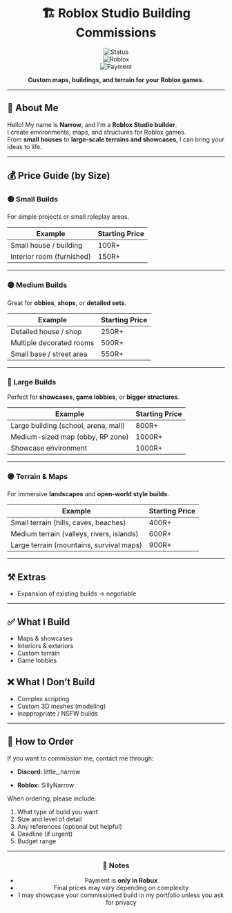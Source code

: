 <div align="center">

# 🏗️ Roblox Studio Building Commissions  

![Status](https://img.shields.io/badge/commissions-open-brightgreen?style=for-the-badge)  
![Roblox](https://img.shields.io/badge/Roblox-Studio-red?style=for-the-badge&logo=roblox)  
![Payment](https://img.shields.io/badge/Payment-Robux-green?style=for-the-badge&logo=roblox)  

**Custom maps, buildings, and terrain for your Roblox games.**  

</div>

---

## 👋 About Me  
Hello! My name is **Narrow**, and I’m a **Roblox Studio builder**.  
I create environments, maps, and structures for Roblox games.  
From **small houses** to **large-scale terrains and showcases**, I can bring your ideas to life.  

---

## 💰 Price Guide (by Size)  

### 🟢 Small Builds  
For simple projects or small roleplay areas.  

| Example | Starting Price |
|---------|----------------|
| Small house / building | 100R+ |
| Interior room (furnished) | 150R+ |

---

### 🟡 Medium Builds  
Great for **obbies**, **shops**, or **detailed sets**.  

| Example | Starting Price |
|---------|----------------|
| Detailed house / shop | 250R+ |
| Multiple decorated rooms | 500R+ |
| Small base / street area | 550R+ |

---

### 🔵 Large Builds  
Perfect for **showcases**, **game lobbies**, or **bigger structures**.  

| Example | Starting Price |
|---------|----------------|
| Large building (school, arena, mall) | 800R+ |
| Medium-sized map (obby, RP zone) | 1000R+ |
| Showcase environment | 1000R+ |

---

### 🟣 Terrain & Maps  
For immersive **landscapes** and **open-world style builds**.  

| Example | Starting Price |
|---------|----------------|
| Small terrain (hills, caves, beaches) | 400R+ |
| Medium terrain (valleys, rivers, islands) | 600R+ |
| Large terrain (mountains, survival maps) | 900R+ |

---

## ⚒️ Extras  
- Expansion of existing builds → negotiable   

---

## ✅ What I Build  
- Maps & showcases  
- Interiors & exteriors  
- Custom terrain  
- Game lobbies  

## ❌ What I Don’t Build  
- Complex scripting  
- Custom 3D meshes (modeling)  
- Inappropriate / NSFW builds  

---

## 📩 How to Order  
If you want to commission me, contact me through:  
- **Discord:** little_.narrow
 
- **Roblox:** SillyNarrow

When ordering, please include:  
1. What type of build you want  
2. Size and level of detail  
3. Any references (optional but helpful)  
4. Deadline (if urgent)  
5. Budget range  

---

<div align="center">

### 📜 Notes  
- Payment is **only in Robux**  
- Final prices may vary depending on complexity  
- I may showcase your commissioned build in my portfolio unless you ask for privacy  

</div>

